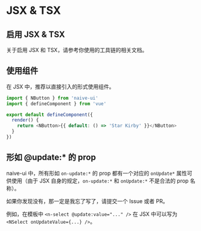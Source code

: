 <!--anchor:on-->

# JSX & TSX

## 启用 JSX & TSX

关于启用 JSX 和 TSX，请参考你使用的工具链的相关文档。

## 使用组件

在 JSX 中，推荐以直接引入的形式使用组件。

```js
import { NButton } from 'naive-ui'
import { defineComponent } from 'vue'

export default defineComponent({
  render() {
    return <NButton>{{ default: () => 'Star Kirby' }}</NButton>
  }
})
```

## 形如 @update:\* 的 prop

naive-ui 中，所有形如 `on-update:*` 的 prop 都有一个对应的 `onUpdate*` 属性可供使用（由于 JSX 自身的规定，`on-update:*` 和 `onUpdate:*` 不是合法的 prop 名称）。

如果你发现没有，那一定是我忘了写了，请提交一个 Issue 或者 PR。

例如，在模板中 `<n-select @update:value="..." />` 在 JSX 中可以写为 `<NSelect onUpdateValue={...} />`。
